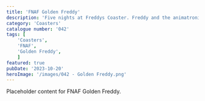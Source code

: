 ```yaml
---
title: 'FNAF Golden Freddy'
description: 'Five nights at Freddys Coaster. Freddy and the animatronic gang hit the cinemas in 2023'
category: 'Coasters'
catalogue number: '042'
tags: [
    'Coasters', 
    'FNAF', 
    'Golden Freddy',
    ]
featured: true
pubDate: '2023-10-20'
heroImage: '/images/042 - Golden Freddy.png'
---
```


Placeholder content for FNAF Golden Freddy.